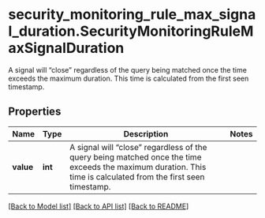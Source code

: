 # security_monitoring_rule_max_signal_duration.SecurityMonitoringRuleMaxSignalDuration

A signal will “close” regardless of the query being matched once the time exceeds the maximum duration. This time is calculated from the first seen timestamp.
## Properties
Name | Type | Description | Notes
------------ | ------------- | ------------- | -------------
**value** | **int** | A signal will “close” regardless of the query being matched once the time exceeds the maximum duration. This time is calculated from the first seen timestamp. | 

[[Back to Model list]](README.md#documentation-for-models) [[Back to API list]](README.md#documentation-for-api-endpoints) [[Back to README]](README.md)


